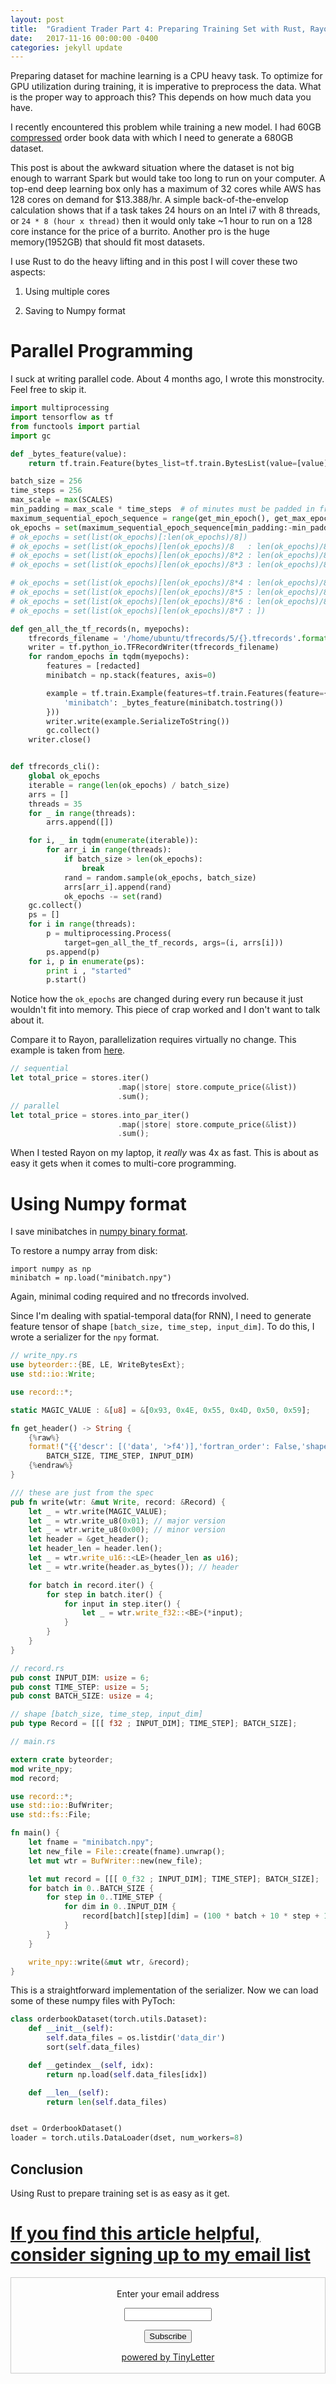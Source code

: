 ```yaml
---
layout: post
title:  "Gradient Trader Part 4: Preparing Training Set with Rust, Rayon and npy binary format"
date:   2017-11-16 00:00:00 -0400
categories: jekyll update
---
```


Preparing dataset for machine learning is a CPU heavy task. To optimize for GPU utilization during training, it is imperative to preprocess the data. What is the proper way to approach this? This depends on how much data you have.

I recently encountered this problem while training a new model. I had 60GB [compressed](http://rickyhan.com/jekyll/update/2017/10/27/how-to-handle-order-book-data.html) order book data with which I need to generate a 680GB dataset.

This post is about the awkward situation where the dataset is not big enough to warrant Spark but would take too long to run on your computer. A top-end deep learning box only has a maximum of 32 cores while AWS has 128 cores on demand for $13.388/hr. A simple back-of-the-envelop calculation shows that if a task takes 24 hours on an Intel i7 with 8 threads, or `24 * 8 (hour x thread)` then it would only take ~1 hour to run on a 128 core instance for the price of a burrito. Another pro is the huge memory(1952GB) that should fit most datasets.

I use Rust to do the heavy lifting and in this post I will cover these two aspects:

1. Using multiple cores

2. Saving to Numpy format

# Parallel Programming

I suck at writing parallel code. About 4 months ago, I wrote this monstrocity. Feel free to skip it.

```python
import multiprocessing
import tensorflow as tf
from functools import partial
import gc

def _bytes_feature(value):
    return tf.train.Feature(bytes_list=tf.train.BytesList(value=[value]))

batch_size = 256
time_steps = 256
max_scale = max(SCALES)
min_padding = max_scale * time_steps  # of minutes must be padded in front and back
maximum_sequential_epoch_sequence = range(get_min_epoch(), get_max_epoch(), 60)
ok_epochs = set(maximum_sequential_epoch_sequence[min_padding:-min_padding])
# ok_epochs = set(list(ok_epochs)[:len(ok_epochs)/8])
# ok_epochs = set(list(ok_epochs)[len(ok_epochs)/8   : len(ok_epochs)/8*2])
# ok_epochs = set(list(ok_epochs)[len(ok_epochs)/8*2 : len(ok_epochs)/8*3])
# ok_epochs = set(list(ok_epochs)[len(ok_epochs)/8*3 : len(ok_epochs)/8*4])

# ok_epochs = set(list(ok_epochs)[len(ok_epochs)/8*4 : len(ok_epochs)/8*5])
# ok_epochs = set(list(ok_epochs)[len(ok_epochs)/8*5 : len(ok_epochs)/8*6])
# ok_epochs = set(list(ok_epochs)[len(ok_epochs)/8*6 : len(ok_epochs)/8*7])
# ok_epochs = set(list(ok_epochs)[len(ok_epochs)/8*7 : ])

def gen_all_the_tf_records(n, myepochs):
    tfrecords_filename = '/home/ubuntu/tfrecords/5/{}.tfrecords'.format(n)
    writer = tf.python_io.TFRecordWriter(tfrecords_filename)
    for random_epochs in tqdm(myepochs):
        features = [redacted]
        minibatch = np.stack(features, axis=0)

        example = tf.train.Example(features=tf.train.Features(feature={
            'minibatch': _bytes_feature(minibatch.tostring())
        }))
        writer.write(example.SerializeToString())
        gc.collect()
    writer.close()


def tfrecords_cli():
    global ok_epochs
    iterable = range(len(ok_epochs) / batch_size)
    arrs = []
    threads = 35
    for _ in range(threads):
        arrs.append([])

    for i, _ in tqdm(enumerate(iterable)):
        for arr_i in range(threads):
            if batch_size > len(ok_epochs):
                break
            rand = random.sample(ok_epochs, batch_size)
            arrs[arr_i].append(rand)
            ok_epochs -= set(rand)
    gc.collect()
    ps = []
    for i in range(threads):
        p = multiprocessing.Process(
            target=gen_all_the_tf_records, args=(i, arrs[i]))
        ps.append(p)
    for i, p in enumerate(ps):
        print i , "started"
        p.start()
```

Notice how the `ok_epochs` are changed during every run because it just wouldn't fit into memory. This piece of crap worked and I don't want to talk about it.

Compare it to Rayon, parallelization requires virtually no change. This example is taken from [here](http://smallcultfollowing.com/babysteps/blog/2015/12/18/rayon-data-parallelism-in-rust/).

```rust
// sequential
let total_price = stores.iter()
                        .map(|store| store.compute_price(&list))
                        .sum();
// parallel
let total_price = stores.into_par_iter()
                        .map(|store| store.compute_price(&list))
                        .sum();
```

When I tested Rayon on my laptop, it *really* was 4x as fast. This is about as easy it gets when it comes to multi-core programming.

# Using Numpy format

I save minibatches in [numpy binary format](https://docs.scipy.org/doc/numpy-1.13.0/neps/npy-format.html).

To restore a numpy array from disk:

```
import numpy as np
minibatch = np.load("minibatch.npy")
```

Again, minimal coding required and no tfrecords involved.

Since I'm dealing with spatial-temporal data(for RNN), I need to generate feature tensor of shape `[batch_size, time_step, input_dim]`. To do this, I wrote a serializer for the `npy` format.

```rust
// write_npy.rs
use byteorder::{BE, LE, WriteBytesExt};
use std::io::Write;

use record::*;

static MAGIC_VALUE : &[u8] = &[0x93, 0x4E, 0x55, 0x4D, 0x50, 0x59];

fn get_header() -> String {
    {%raw%}
    format!("{{'descr': [('data', '>f4')],'fortran_order': False,'shape': ({},{},{})}}",
        BATCH_SIZE, TIME_STEP, INPUT_DIM)
    {%endraw%}
}

/// these are just from the spec
pub fn write(wtr: &mut Write, record: &Record) {
    let _ = wtr.write(MAGIC_VALUE);
    let _ = wtr.write_u8(0x01); // major version
    let _ = wtr.write_u8(0x00); // minor version
    let header = &get_header();
    let header_len = header.len();
    let _ = wtr.write_u16::<LE>(header_len as u16);
    let _ = wtr.write(header.as_bytes()); // header

    for batch in record.iter() {
        for step in batch.iter() {
            for input in step.iter() {
                let _ = wtr.write_f32::<BE>(*input);
            }
        }
    }
}
```

```rust
// record.rs
pub const INPUT_DIM: usize = 6;
pub const TIME_STEP: usize = 5;
pub const BATCH_SIZE: usize = 4;

// shape [batch_size, time_step, input_dim]
pub type Record = [[[ f32 ; INPUT_DIM]; TIME_STEP]; BATCH_SIZE];
```

```rust
// main.rs

extern crate byteorder;
mod write_npy;
mod record;

use record::*;
use std::io::BufWriter;
use std::fs::File;

fn main() {
    let fname = "minibatch.npy";
    let new_file = File::create(fname).unwrap();
    let mut wtr = BufWriter::new(new_file);

    let mut record = [[[ 0_f32 ; INPUT_DIM]; TIME_STEP]; BATCH_SIZE];
    for batch in 0..BATCH_SIZE {
        for step in 0..TIME_STEP {
            for dim in 0..INPUT_DIM {
                record[batch][step][dim] = (100 * batch + 10 * step + 1* dim) as f32;
            }
        }
    }

    write_npy::write(&mut wtr, &record);
}
```

This is a straightforward implementation of the serializer. Now we can load some of these numpy files with PyToch:

```python
class orderbookDataset(torch.utils.Dataset):
    def __init__(self):
        self.data_files = os.listdir('data_dir')
        sort(self.data_files)

    def __getindex__(self, idx):
        return np.load(self.data_files[idx])

    def __len__(self):
        return len(self.data_files)


dset = OrderbookDataset()
loader = torch.utils.DataLoader(dset, num_workers=8)
```

## Conclusion

Using Rust to prepare training set is as easy as it get.

# [If you find this article helpful, consider signing up to my email list](https://tinyletter.com/rickyhan)

<form style="border:1px solid #ccc;padding:3px;text-align:center;" action="https://tinyletter.com/rickyhan" method="post" target="popupwindow" onsubmit="window.open('https://tinyletter.com/rickyhan', 'popupwindow', 'scrollbars=yes,width=800,height=600');return true"><p><label for="tlemail">Enter your email address</label></p><p><input type="text" style="width:140px" name="email" id="tlemail" /></p><input type="hidden" value="1" name="embed"/><input type="submit" value="Subscribe" /><p><a href="https://tinyletter.com" target="_blank">powered by TinyLetter</a></p></form>

